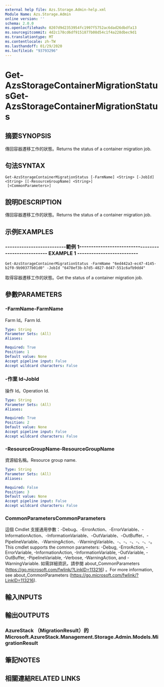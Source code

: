 ```yaml
---
external help file: Azs.Storage.Admin-help.xml
Module Name: Azs.Storage.Admin
online version: ''
schema: 2.0.0
ms.openlocfilehash: 0207d9d2353954fc1997f5752ac6dad26dbdfa13
ms.sourcegitcommit: 4d2c178cd6df9151877b08d54c1f4a228dbec9d1
ms.translationtype: MT
ms.contentlocale: zh-TW
ms.lasthandoff: 01/29/2020
ms.locfileid: "93793296"
---
```

# <span data-ttu-id="67b70-101">Get-AzsStorageContainerMigrationStatus</span><span class="sxs-lookup"><span data-stu-id="67b70-101">Get-AzsStorageContainerMigrationStatus</span></span>

## <span data-ttu-id="67b70-102">摘要</span><span class="sxs-lookup"><span data-stu-id="67b70-102">SYNOPSIS</span></span>
<span data-ttu-id="67b70-103">傳回容器遷移工作的狀態。</span><span class="sxs-lookup"><span data-stu-id="67b70-103">Returns the status of a container migration job.</span></span>

## <span data-ttu-id="67b70-104">句法</span><span class="sxs-lookup"><span data-stu-id="67b70-104">SYNTAX</span></span>

```
Get-AzsStorageContainerMigrationStatus [-FarmName] <String> [-JobId] <String> [[-ResourceGroupName] <String>]
 [<CommonParameters>]
```

## <span data-ttu-id="67b70-105">說明</span><span class="sxs-lookup"><span data-stu-id="67b70-105">DESCRIPTION</span></span>
<span data-ttu-id="67b70-106">傳回容器遷移工作的狀態。</span><span class="sxs-lookup"><span data-stu-id="67b70-106">Returns the status of a container migration job.</span></span>

## <span data-ttu-id="67b70-107">示例</span><span class="sxs-lookup"><span data-stu-id="67b70-107">EXAMPLES</span></span>

### <span data-ttu-id="67b70-108">--------------------------範例 1--------------------------</span><span class="sxs-lookup"><span data-stu-id="67b70-108">-------------------------- EXAMPLE 1 --------------------------</span></span>
```
Get-AzsStorageContainerMigrationStatus -FarmName "6ed442a3-ec47-4145-b2f0-9b90377b01d0" -JobId "6478ef3b-b7d5-4827-8d47-551c6afb9dd4"
```

<span data-ttu-id="67b70-109">取得容器遷移工作的狀態。</span><span class="sxs-lookup"><span data-stu-id="67b70-109">Get the status of a container migration job.</span></span>

## <span data-ttu-id="67b70-110">參數</span><span class="sxs-lookup"><span data-stu-id="67b70-110">PARAMETERS</span></span>

### <span data-ttu-id="67b70-111">-FarmName</span><span class="sxs-lookup"><span data-stu-id="67b70-111">-FarmName</span></span>
<span data-ttu-id="67b70-112">Farm Id。</span><span class="sxs-lookup"><span data-stu-id="67b70-112">Farm Id.</span></span>

```yaml
Type: String
Parameter Sets: (All)
Aliases: 

Required: True
Position: 1
Default value: None
Accept pipeline input: False
Accept wildcard characters: False
```

### <span data-ttu-id="67b70-113">-作業 Id</span><span class="sxs-lookup"><span data-stu-id="67b70-113">-JobId</span></span>
<span data-ttu-id="67b70-114">操作 Id。</span><span class="sxs-lookup"><span data-stu-id="67b70-114">Operation Id.</span></span>

```yaml
Type: String
Parameter Sets: (All)
Aliases: 

Required: True
Position: 2
Default value: None
Accept pipeline input: False
Accept wildcard characters: False
```

### <span data-ttu-id="67b70-115">-ResourceGroupName</span><span class="sxs-lookup"><span data-stu-id="67b70-115">-ResourceGroupName</span></span>
<span data-ttu-id="67b70-116">資源組名稱。</span><span class="sxs-lookup"><span data-stu-id="67b70-116">Resource group name.</span></span>

```yaml
Type: String
Parameter Sets: (All)
Aliases: 

Required: False
Position: 3
Default value: None
Accept pipeline input: False
Accept wildcard characters: False
```

### <span data-ttu-id="67b70-117">CommonParameters</span><span class="sxs-lookup"><span data-stu-id="67b70-117">CommonParameters</span></span>
<span data-ttu-id="67b70-118">這個 Cmdlet 支援通用參數：-Debug、-ErrorAction、-ErrorVariable、-InformationAction、-InformationVariable、-OutVariable、-OutBuffer、-PipelineVariable、-WarningAction、-WarningVariable、-、-、-、-、-、-。</span><span class="sxs-lookup"><span data-stu-id="67b70-118">This cmdlet supports the common parameters: -Debug, -ErrorAction, -ErrorVariable, -InformationAction, -InformationVariable, -OutVariable, -OutBuffer, -PipelineVariable, -Verbose, -WarningAction, and -WarningVariable.</span></span> <span data-ttu-id="67b70-119">如需詳細資訊，請參閱 about_CommonParameters (https://go.microsoft.com/fwlink/?LinkID=113216) 。</span><span class="sxs-lookup"><span data-stu-id="67b70-119">For more information, see about_CommonParameters (https://go.microsoft.com/fwlink/?LinkID=113216).</span></span>

## <span data-ttu-id="67b70-120">輸入</span><span class="sxs-lookup"><span data-stu-id="67b70-120">INPUTS</span></span>

## <span data-ttu-id="67b70-121">輸出</span><span class="sxs-lookup"><span data-stu-id="67b70-121">OUTPUTS</span></span>

### <span data-ttu-id="67b70-122">AzureStack （MigrationResult）的</span><span class="sxs-lookup"><span data-stu-id="67b70-122">Microsoft.AzureStack.Management.Storage.Admin.Models.MigrationResult</span></span>

## <span data-ttu-id="67b70-123">筆記</span><span class="sxs-lookup"><span data-stu-id="67b70-123">NOTES</span></span>

## <span data-ttu-id="67b70-124">相關連結</span><span class="sxs-lookup"><span data-stu-id="67b70-124">RELATED LINKS</span></span>

